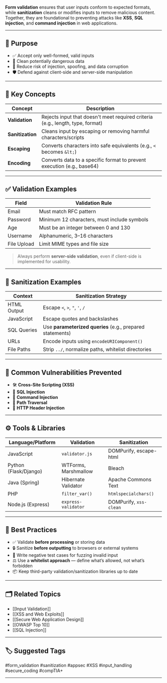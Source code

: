 **Form validation** ensures that user inputs conform to expected formats, while **sanitization** cleans or modifies inputs to remove malicious content. Together, they are foundational to preventing attacks like **XSS**, **SQL injection**, and **command injection** in web applications.

---

## 🎯 Purpose

- ✅ Accept only well-formed, valid inputs
- 🧼 Clean potentially dangerous data
- 🔐 Reduce risk of injection, spoofing, and data corruption
- 🛡️ Defend against client-side and server-side manipulation

---

## 🧱 Key Concepts

| Concept         | Description |
|------------------|-------------|
| **Validation**   | Rejects input that doesn't meet required criteria (e.g., length, type, format) |
| **Sanitization** | Cleans input by escaping or removing harmful characters/scripts |
| **Escaping**     | Converts characters into safe equivalents (e.g., `<` becomes `&lt;`) |
| **Encoding**     | Converts data to a specific format to prevent execution (e.g., base64) |

---

## ✅ Validation Examples

| Field        | Validation Rule                         |
|--------------|------------------------------------------|
| Email        | Must match RFC pattern                   |
| Password     | Minimum 12 characters, must include symbols |
| Age          | Must be an integer between 0 and 130     |
| Username     | Alphanumeric, 3–16 characters            |
| File Upload  | Limit MIME types and file size           |

> Always perform **server-side validation**, even if client-side is implemented for usability.

---

## 🧼 Sanitization Examples

| Context        | Sanitization Strategy |
|----------------|------------------------|
| HTML Output    | Escape `<`, `>`, `"`, `'`, `/` |
| JavaScript     | Escape quotes and backslashes |
| SQL Queries    | Use **parameterized queries** (e.g., prepared statements) |
| URLs           | Encode inputs using `encodeURIComponent()` |
| File Paths     | Strip `../`, normalize paths, whitelist directories |

---

## 🔐 Common Vulnerabilities Prevented

- 🛠 **Cross-Site Scripting (XSS)**
- 🐞 **SQL Injection**
- 🧪 **Command Injection**
- 📂 **Path Traversal**
- 🚨 **HTTP Header Injection**

---

## ⚙️ Tools & Libraries

| Language/Platform | Validation | Sanitization |
|-------------------|------------|---------------|
| JavaScript        | `validator.js` | DOMPurify, escape-html |
| Python (Flask/Django) | WTForms, Marshmallow | Bleach |
| Java (Spring)     | Hibernate Validator | Apache Commons Text |
| PHP               | `filter_var()` | `htmlspecialchars()` |
| Node.js (Express) | `express-validator` | DOMPurify, `xss-clean` |

---

## 🔁 Best Practices

- ✅ Validate **before processing** or storing data
- 🔒 Sanitize **before outputting** to browsers or external systems
- 🧪 Write negative test cases for fuzzing invalid input
- ⚖️ Use a **whitelist approach** — define what’s allowed, not what’s forbidden
- 📦 Keep third-party validation/sanitization libraries up to date

---

## 🗂 Related Topics

- [[Input Validation]]
- [[XSS and Web Exploits]]
- [[Secure Web Application Design]]
- [[OWASP Top 10]]
- [[SQL Injection]]

---

## 🏷 Suggested Tags

#form_validation #sanitization #appsec #XSS #input_handling #secure_coding #compTIA+

---
